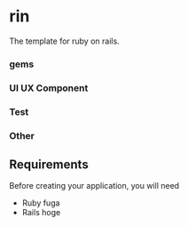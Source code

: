 # rin
The template for ruby on rails.

### gems
  
  
### UI UX Component
  

### Test
  

### Other

## Requirements
Before creating your application, you will need
+ Ruby fuga  
+ Rails hoge  
